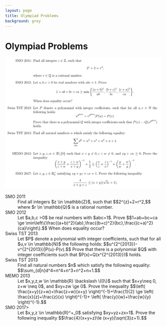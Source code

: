 ```yaml
---
layout: page
title: Olympiad Problems
background: grey
---
```


# Olympiad Problems

![Olympiad Problems](/prob.jpg)


<dl>
  <dt>SMO 2011</dt>
  <dd>
    Find all integers $z \in \mathbb{Z}$, such that $$2^{z}+2=r^2,$$ where $r \in \mathbb{Q}$ is a rational number.
  </dd>

  <dt>SMO 2012</dt>
  <dd>
    Let $a,b,c >0$ be real numbers with $abc=1$. Prove $$1+ab+bc+ca \ge \min\left\{\frac{(a+b)^2}{ab},\frac{(b+c)^2}{bc},\frac{(c+a)^2}{ca}\right\}.$$ When does equality occur?
  </dd>

  <dt>Swiss TST 2013</dt>
  <dd>
    Let $P$ denote a polynomial with integer coefficients, such that for all $u,v \in \mathbb{N}$ the following holds: $$u^{2^{2013}}-v^{2^{2013}}|P(u)-P(v).$$ Prove that there is a polynomial $Q$ with integer coefficients such that $P(x)=Q(x^{2^{2013}})$ holds.
  </dd>

  <dt>Swiss TST 2013</dt>
  <dd>
    Find all natural numbers $n$ which satisfy the following equality: $$\sum_{d|n}d^4=n^4+n^3+n^2+n+1.$$
  </dd>

  <dt>MEMO 2013</dt>
  <dd>
    Let $x,y,z,w \in \mathbb{R} \backslash \{0\}$ such that $x+y\neq 0, z+w \neq 0$, and $xy+zw \ge 0$. Prove the inequality $$\left( \frac{x+y}{z+w}+\frac{z+w}{x+y} \right)^{-1}+\frac{1}{2} \ge \left( \frac{x}{z}+\frac{z}{x} \right)^{-1}+ \left( \frac{y}{w}+\frac{w}{y} \right)^{-1}.$$
  </dd>

  <dt>SMO 2017>
  <dd>
    Let $x,y,z \in \mathbb{R}^+_0$ satisfying $xy+yz+zx=1$. Prove the following inequality $$\frac{4}{x+y+z}\le (x+y)(\sqrt{3}z+1).$$
  </dd>

  <!-- More elements --> 
</dl>
